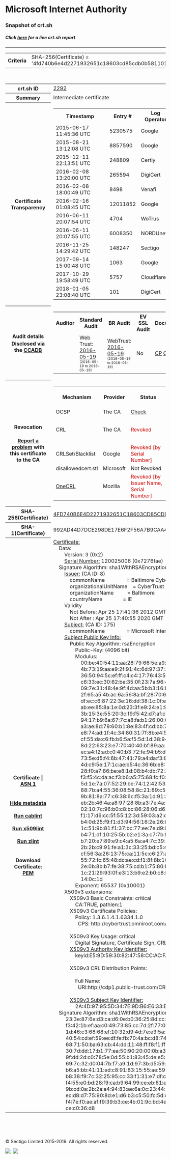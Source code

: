# Microsoft Internet Authority
### Snapshot of crt.sh
##### Click [here](https://crt.sh/?q=4FD740B6E4D2271932651C18603CD85CDB0B581101868AA0FED05FCDA75FF209) for a live crt.sh report

---
<!DOCTYPE HTML PUBLIC "-//W3C//DTD HTML 4.0 Transitional//EN">
<HTML>

<BODY>

<TABLE>
  <TR>
    <TH class="outer">Criteria</TH>
    <TD class="outer">SHA-256(Certificate) = '4fd740b6e4d2271932651c18603cd85cdb0b581101868aa0fed05fcda75ff209'</TD>
  </TR>
</TABLE>
<BR>
<TABLE>
  <TR>
    <TH class="outer">crt.sh ID</TH>
    <TD class="outer"><A href="?id=2292">2292</A></TD>
  </TR>
  <TR>
    <TH class="outer">Summary</TH>
    <TD class="outer">Intermediate certificate</TD>
  </TR>
  <TR>
    <TH class="outer">Certificate<BR>Transparency</TH>
    <TD class="outer">
<TABLE class="options" style="margin-left:0px">
  <TR>
    <TH>Timestamp</TH>
    <TH>Entry #</TH>
    <TH>Log Operator</TH>
    <TH>Log URL</TH>
  </TR>
  <TR>
    <TD>2015-06-17&nbsp; <FONT class="small">11:45:36 UTC</FONT></TD>
    <TD>5230575</TD>
    <TD>Google</TD>
    <TD>https://ct.googleapis.com/rocketeer</TD>
  </TR>
  <TR>
    <TD>2015-08-21&nbsp; <FONT class="small">13:12:08 UTC</FONT></TD>
    <TD>8857590</TD>
    <TD>Google</TD>
    <TD>https://ct.googleapis.com/pilot</TD>
  </TR>
  <TR>
    <TD>2015-12-11&nbsp; <FONT class="small">22:13:51 UTC</FONT></TD>
    <TD>248809</TD>
    <TD>Certly</TD>
    <TD>https://log.certly.io</TD>
  </TR>
  <TR>
    <TD>2016-02-08&nbsp; <FONT class="small">13:20:00 UTC</FONT></TD>
    <TD>265594</TD>
    <TD>DigiCert</TD>
    <TD>https://ct1.digicert-ct.com/log</TD>
  </TR>
  <TR>
    <TD>2016-02-08&nbsp; <FONT class="small">18:00:49 UTC</FONT></TD>
    <TD>8498</TD>
    <TD>Venafi</TD>
    <TD>https://ctlog.api.venafi.com</TD>
  </TR>
  <TR>
    <TD>2016-02-16&nbsp; <FONT class="small">01:08:45 UTC</FONT></TD>
    <TD>12011852</TD>
    <TD>Google</TD>
    <TD>https://ct.googleapis.com/aviator</TD>
  </TR>
  <TR>
    <TD>2016-06-11&nbsp; <FONT class="small">20:07:54 UTC</FONT></TD>
    <TD>4704</TD>
    <TD>WoTrus</TD>
    <TD>https://ctlog.wosign.com</TD>
  </TR>
  <TR>
    <TD>2016-06-11&nbsp; <FONT class="small">20:07:55 UTC</FONT></TD>
    <TD>6008350</TD>
    <TD>NORDUnet</TD>
    <TD>https://plausible.ct.nordu.net</TD>
  </TR>
  <TR>
    <TD>2016-11-25&nbsp; <FONT class="small">14:29:42 UTC</FONT></TD>
    <TD>148247</TD>
    <TD>Sectigo</TD>
    <TD>https://dodo.ct.comodo.com</TD>
  </TR>
  <TR>
    <TD>2017-09-14&nbsp; <FONT class="small">15:00:48 UTC</FONT></TD>
    <TD>1063</TD>
    <TD>Google</TD>
    <TD>https://ct.googleapis.com/logs/argon2020</TD>
  </TR>
  <TR>
    <TD>2017-10-29&nbsp; <FONT class="small">19:58:49 UTC</FONT></TD>
    <TD>5757</TD>
    <TD>Cloudflare</TD>
    <TD>https://ct.cloudflare.com/logs/nimbus2020</TD>
  </TR>
  <TR>
    <TD>2018-01-05&nbsp; <FONT class="small">23:08:40 UTC</FONT></TD>
    <TD>101</TD>
    <TD>DigiCert</TD>
    <TD>https://yeti2020.ct.digicert.com/log</TD>
  </TR>
</TABLE>
    </TD>
  </TR>
  <TR>
    <TH class="outer">Audit details<BR>
      <DIV class="small" style="padding-top:3px">Disclosed via the
        <A href="//ccadb-public.secure.force.com/mozilla/PublicAllIntermediateCerts" target="_blank">CCADB</A></DIV>
    </TH>
    <TD class="outer">
<TABLE class="options" style="margin-left:0px">
  <TR>
    <TH>Auditor</TH>
    <TH>Standard Audit</TH>
    <TH>BR Audit</TH>
    <TH>EV SSL Audit</TH>
    <TH>Documents</TH>
    <TH>CCADB</TH>
    <TH>Root Owner / Certificate</TH>
  </TR>
  <TR>
    <TD style="vertical-align:middle"></TD>
    <TD>Web Trust:
      <A href="https://cert.webtrust.org/SealFile?seal=2041&file=pdf" target="_blank">2016-05-19</A>
      <BR><FONT style="font-size:8pt">(2016-05-19 to 2016-05-19)</FONT></TD>
    <TD>WebTrust:
      <A href="https://cert.webtrust.org/SealFile?seal=2042&file=pdf" target="_blank">2016-05-19</A>
      <BR><FONT style="font-size:8pt">(2016-05-19 to 2016-05-19)</FONT></TD>
    <TD>No    <TD>
      <A href="http://www.microsoft.com/pki/mscorp/cps/Microsoft%20IT%20PKI%20CP-CPS%20for%20SSL%20Ver%201%203%20January%202015.htm" target="blank">CP</A>
      <A href="http://www.microsoft.com/pki/mscorp/cps/Microsoft%20IT%20PKI%20CP-CPS%20for%20SSL%20Ver%201%203%20January%202015.htm" target="blank">CPS</A>
    </TD>
    <TD><A href="//ccadb.force.com/001o000000cdcgYAAQ" target="_blank">001o000000cdcgYAAQ</A></TD>
    <TD><A href="/?id=76">DigiCert</A></TD>
  </TR>
</TABLE>
    </TD>
  </TR>
  <TR>
    <TH class="outer">Revocation<BR><BR>
      <DIV class="small" style="padding-top:3px"><A href="?id=2292&opt=problemreporting">Report a problem</A> with<BR>this certificate to the CA</DIV></TH>
    <TD class="outer">
      <TABLE class="options" style="margin-left:0px">
        <TR>
          <TH>Mechanism</TH>
          <TH>Provider</TH>
          <TH>Status</TH>
          <TH>Revocation Date</TH>
          <TH>Last Observed in CRL</TH>
          <TH>Last Checked <SPAN style="color:#CC0000;vertical-align:middle;font-size:70%;font-weight:normal">(Error)</SPAN></TH>
        </TR>
        <TR>
          <TD>OCSP</TD>
          <TD>The CA</TD>
          <TD><A href="?id=2292&opt=ocsp">Check</A></TD>
          <TD><SPAN style="color:#888888">?</SPAN></TD>
          <TD><SPAN style="color:#888888">n/a</SPAN></TD>
          <TD><SPAN style="color:#888888">?</SPAN></TD>
        </TR>
        <TR>
          <TD>CRL</TD>
          <TD>The CA</TD>
          <TD><SPAN style="color:#CC0000">Revoked</SPAN></TD><TD>2019-03-06&nbsp; <FONT class="small">00:10:27 UTC</FONT></TD><TD>2019-11-27&nbsp; <FONT class="small">00:33:19 UTC</FONT></TD><TD>2019-12-04&nbsp; <FONT class="small">20:05:09 UTC</FONT></TD>
        </TR>
        <TR>
          <TD>CRLSet/Blacklist</TD>
          <TD>Google</TD>
          <TD><SPAN style="color:#CC0000">Revoked [by Serial Number]</SPAN></TD>
          <TD><SPAN style="color:#888888">n/a</SPAN></TD>
          <TD><SPAN style="color:#888888">n/a</SPAN></TD>
          <TD><SPAN style="color:#888888">n/a</SPAN></TD>
        </TR>
        <TR>
          <TD>disallowedcert.stl</TD>
          <TD>Microsoft</TD>
          <TD>Not Revoked</TD>
          <TD><SPAN style="color:#888888">n/a</SPAN></TD>
          <TD><SPAN style="color:#888888">n/a</SPAN></TD>
          <TD><SPAN style="color:#888888">n/a</SPAN></TD>
        </TR>
        <TR>
          <TD><A href="/mozilla-onecrl" target="_blank">OneCRL</A></TD>
          <TD>Mozilla</TD>
          <TD><SPAN style="color:#CC0000">Revoked [by Issuer Name, Serial Number]</SPAN></TD><TD><SPAN style="color:#888888">Unknown</SPAN></TD>
          <TD><SPAN style="color:#888888">n/a</SPAN></TD>
          <TD><SPAN style="color:#888888">n/a</SPAN></TD>
        </TR>
      </TABLE>
    </TD>
  </TR>
  <TR>
    <TH class="outer">SHA-256(Certificate)</TH>
    <TD class="outer"><A href="//censys.io/certificates/4fd740b6e4d2271932651c18603cd85cdb0b581101868aa0fed05fcda75ff209">4FD740B6E4D2271932651C18603CD85CDB0B581101868AA0FED05FCDA75FF209</A></TD>
  </TR>
  <TR>
    <TH class="outer">SHA-1(Certificate)</TH>
    <TD class="outer">992AD44D7DCE298DE17E6F2F56A7B9CAA41DB93F</TD>
  </TR>
  <TR>
    <TH class="outer">Certificate | <A href="?asn1=2292">ASN.1</A>
      <SPAN class="small"><BR>
      <BR><BR><A href="?id=2292&opt=nometadata">Hide metadata</A>
      <BR><BR><A href="?id=2292&opt=cablint">Run cablint</A>
      <BR><BR><A href="?id=2292&opt=x509lint">Run x509lint</A>
      <BR><BR><A href="?id=2292&opt=zlint">Run zlint</A>
      <BR><BR><BR>Download Certificate: <A href="?d=2292">PEM</A>
      </SPAN>
    </TH>
    <TD class="text"><A href="?d=2292">Certificate:</A><BR>&nbsp;&nbsp;&nbsp;&nbsp;Data:<BR>&nbsp;&nbsp;&nbsp;&nbsp;&nbsp;&nbsp;&nbsp;&nbsp;Version:&nbsp;3&nbsp;(0x2)<BR>&nbsp;&nbsp;&nbsp;&nbsp;&nbsp;&nbsp;&nbsp;&nbsp;<A href="?serial=07276fae">Serial&nbsp;Number:</A>&nbsp;120025006&nbsp;(0x7276fae)<BR>&nbsp;&nbsp;&nbsp;&nbsp;Signature&nbsp;Algorithm:&nbsp;sha1WithRSAEncryption<BR>&nbsp;&nbsp;&nbsp;&nbsp;&nbsp;&nbsp;&nbsp;&nbsp;<A href="?caid=8">Issuer:</A> <SPAN class="small">(CA ID: 8)</SPAN><BR>&nbsp;&nbsp;&nbsp;&nbsp;&nbsp;&nbsp;&nbsp;&nbsp;&nbsp;&nbsp;&nbsp;&nbsp;commonName&nbsp;&nbsp;&nbsp;&nbsp;&nbsp;&nbsp;&nbsp;&nbsp;&nbsp;&nbsp;&nbsp;&nbsp;&nbsp;&nbsp;&nbsp;&nbsp;=&nbsp;Baltimore&nbsp;CyberTrust&nbsp;Root<BR>&nbsp;&nbsp;&nbsp;&nbsp;&nbsp;&nbsp;&nbsp;&nbsp;&nbsp;&nbsp;&nbsp;&nbsp;organizationalUnitName&nbsp;&nbsp;&nbsp;&nbsp;=&nbsp;CyberTrust<BR>&nbsp;&nbsp;&nbsp;&nbsp;&nbsp;&nbsp;&nbsp;&nbsp;&nbsp;&nbsp;&nbsp;&nbsp;organizationName&nbsp;&nbsp;&nbsp;&nbsp;&nbsp;&nbsp;&nbsp;&nbsp;&nbsp;&nbsp;=&nbsp;Baltimore<BR>&nbsp;&nbsp;&nbsp;&nbsp;&nbsp;&nbsp;&nbsp;&nbsp;&nbsp;&nbsp;&nbsp;&nbsp;countryName&nbsp;&nbsp;&nbsp;&nbsp;&nbsp;&nbsp;&nbsp;&nbsp;&nbsp;&nbsp;&nbsp;&nbsp;&nbsp;&nbsp;&nbsp;=&nbsp;IE<BR>&nbsp;&nbsp;&nbsp;&nbsp;&nbsp;&nbsp;&nbsp;&nbsp;Validity<BR>&nbsp;&nbsp;&nbsp;&nbsp;&nbsp;&nbsp;&nbsp;&nbsp;&nbsp;&nbsp;&nbsp;&nbsp;Not&nbsp;Before:&nbsp;Apr&nbsp;25&nbsp;17:41:36&nbsp;2012&nbsp;GMT<BR>&nbsp;&nbsp;&nbsp;&nbsp;&nbsp;&nbsp;&nbsp;&nbsp;&nbsp;&nbsp;&nbsp;&nbsp;Not&nbsp;After&nbsp;:&nbsp;Apr&nbsp;25&nbsp;17:40:55&nbsp;2020&nbsp;GMT<BR>&nbsp;&nbsp;&nbsp;&nbsp;&nbsp;&nbsp;&nbsp;&nbsp;<A href="?caid=175">Subject:</A> <SPAN class="small">(CA ID: 175)</SPAN><BR>&nbsp;&nbsp;&nbsp;&nbsp;&nbsp;&nbsp;&nbsp;&nbsp;&nbsp;&nbsp;&nbsp;&nbsp;commonName&nbsp;&nbsp;&nbsp;&nbsp;&nbsp;&nbsp;&nbsp;&nbsp;&nbsp;&nbsp;&nbsp;&nbsp;&nbsp;&nbsp;&nbsp;&nbsp;=&nbsp;Microsoft&nbsp;Internet&nbsp;Authority<BR>&nbsp;&nbsp;&nbsp;&nbsp;&nbsp;&nbsp;&nbsp;&nbsp;<A href="?spkisha256=5104cf7aafd3960fef2edda28ed97baa530504591b186f5a01625b40c38c5858">Subject&nbsp;Public&nbsp;Key&nbsp;Info:</A><BR>&nbsp;&nbsp;&nbsp;&nbsp;&nbsp;&nbsp;&nbsp;&nbsp;&nbsp;&nbsp;&nbsp;&nbsp;Public&nbsp;Key&nbsp;Algorithm:&nbsp;rsaEncryption<BR>&nbsp;&nbsp;&nbsp;&nbsp;&nbsp;&nbsp;&nbsp;&nbsp;&nbsp;&nbsp;&nbsp;&nbsp;&nbsp;&nbsp;&nbsp;&nbsp;Public-Key:&nbsp;(4096&nbsp;bit)<BR>&nbsp;&nbsp;&nbsp;&nbsp;&nbsp;&nbsp;&nbsp;&nbsp;&nbsp;&nbsp;&nbsp;&nbsp;&nbsp;&nbsp;&nbsp;&nbsp;Modulus:<BR>&nbsp;&nbsp;&nbsp;&nbsp;&nbsp;&nbsp;&nbsp;&nbsp;&nbsp;&nbsp;&nbsp;&nbsp;&nbsp;&nbsp;&nbsp;&nbsp;&nbsp;&nbsp;&nbsp;&nbsp;00:be:40:54:11:aa:28:79:66:5e:a9:bb:b0:93:62:<BR>&nbsp;&nbsp;&nbsp;&nbsp;&nbsp;&nbsp;&nbsp;&nbsp;&nbsp;&nbsp;&nbsp;&nbsp;&nbsp;&nbsp;&nbsp;&nbsp;&nbsp;&nbsp;&nbsp;&nbsp;4b:73:19:aa:e9:2f:91:4c:6d:97:37:25:68:b8:b0:<BR>&nbsp;&nbsp;&nbsp;&nbsp;&nbsp;&nbsp;&nbsp;&nbsp;&nbsp;&nbsp;&nbsp;&nbsp;&nbsp;&nbsp;&nbsp;&nbsp;&nbsp;&nbsp;&nbsp;&nbsp;36:50:94:5c:ef:ff:c4:c4:17:76:43:57:fc:a0:e1:<BR>&nbsp;&nbsp;&nbsp;&nbsp;&nbsp;&nbsp;&nbsp;&nbsp;&nbsp;&nbsp;&nbsp;&nbsp;&nbsp;&nbsp;&nbsp;&nbsp;&nbsp;&nbsp;&nbsp;&nbsp;c6:33:ec:30:62:be:35:0f:23:7a:96:4d:6c:74:62:<BR>&nbsp;&nbsp;&nbsp;&nbsp;&nbsp;&nbsp;&nbsp;&nbsp;&nbsp;&nbsp;&nbsp;&nbsp;&nbsp;&nbsp;&nbsp;&nbsp;&nbsp;&nbsp;&nbsp;&nbsp;09:7e:31:48:4e:9f:4d:aa:5b:b3:16:b7:fe:a0:29:<BR>&nbsp;&nbsp;&nbsp;&nbsp;&nbsp;&nbsp;&nbsp;&nbsp;&nbsp;&nbsp;&nbsp;&nbsp;&nbsp;&nbsp;&nbsp;&nbsp;&nbsp;&nbsp;&nbsp;&nbsp;2f:65:a5:4b:ac:6a:56:8a:bf:28:70:6a:df:37:18:<BR>&nbsp;&nbsp;&nbsp;&nbsp;&nbsp;&nbsp;&nbsp;&nbsp;&nbsp;&nbsp;&nbsp;&nbsp;&nbsp;&nbsp;&nbsp;&nbsp;&nbsp;&nbsp;&nbsp;&nbsp;df:ec:c6:87:22:3e:16:dd:38:1c:0f:e2:05:be:77:<BR>&nbsp;&nbsp;&nbsp;&nbsp;&nbsp;&nbsp;&nbsp;&nbsp;&nbsp;&nbsp;&nbsp;&nbsp;&nbsp;&nbsp;&nbsp;&nbsp;&nbsp;&nbsp;&nbsp;&nbsp;ab:ee:85:8a:1e:0d:23:3f:e9:24:e1:90:47:b2:67:<BR>&nbsp;&nbsp;&nbsp;&nbsp;&nbsp;&nbsp;&nbsp;&nbsp;&nbsp;&nbsp;&nbsp;&nbsp;&nbsp;&nbsp;&nbsp;&nbsp;&nbsp;&nbsp;&nbsp;&nbsp;3b:15:3e:55:20:3c:f9:f5:42:d7:af:c5:66:0d:9a:<BR>&nbsp;&nbsp;&nbsp;&nbsp;&nbsp;&nbsp;&nbsp;&nbsp;&nbsp;&nbsp;&nbsp;&nbsp;&nbsp;&nbsp;&nbsp;&nbsp;&nbsp;&nbsp;&nbsp;&nbsp;94:17:b9:6a:67:7c:a8:fa:b1:26:00:04:23:d5:4d:<BR>&nbsp;&nbsp;&nbsp;&nbsp;&nbsp;&nbsp;&nbsp;&nbsp;&nbsp;&nbsp;&nbsp;&nbsp;&nbsp;&nbsp;&nbsp;&nbsp;&nbsp;&nbsp;&nbsp;&nbsp;a3:ae:8d:79:60:b1:8e:83:4f:cd:bb:77:78:27:b2:<BR>&nbsp;&nbsp;&nbsp;&nbsp;&nbsp;&nbsp;&nbsp;&nbsp;&nbsp;&nbsp;&nbsp;&nbsp;&nbsp;&nbsp;&nbsp;&nbsp;&nbsp;&nbsp;&nbsp;&nbsp;e8:74:ad:1f:4c:34:80:31:7f:8b:e4:50:7e:6f:7f:<BR>&nbsp;&nbsp;&nbsp;&nbsp;&nbsp;&nbsp;&nbsp;&nbsp;&nbsp;&nbsp;&nbsp;&nbsp;&nbsp;&nbsp;&nbsp;&nbsp;&nbsp;&nbsp;&nbsp;&nbsp;cf:55:da:c6:fb:b6:5a:f5:5d:1d:38:94:a5:fe:b0:<BR>&nbsp;&nbsp;&nbsp;&nbsp;&nbsp;&nbsp;&nbsp;&nbsp;&nbsp;&nbsp;&nbsp;&nbsp;&nbsp;&nbsp;&nbsp;&nbsp;&nbsp;&nbsp;&nbsp;&nbsp;8d:22:63:23:e7:70:40:40:bf:89:aa:54:46:25:03:<BR>&nbsp;&nbsp;&nbsp;&nbsp;&nbsp;&nbsp;&nbsp;&nbsp;&nbsp;&nbsp;&nbsp;&nbsp;&nbsp;&nbsp;&nbsp;&nbsp;&nbsp;&nbsp;&nbsp;&nbsp;ec:a4:f2:ad:c0:40:b3:72:fe:94:b5:d9:96:b2:1b:<BR>&nbsp;&nbsp;&nbsp;&nbsp;&nbsp;&nbsp;&nbsp;&nbsp;&nbsp;&nbsp;&nbsp;&nbsp;&nbsp;&nbsp;&nbsp;&nbsp;&nbsp;&nbsp;&nbsp;&nbsp;73:5e:d5:f4:6b:47:41:79:a4:da:f3:8e:2e:8d:38:<BR>&nbsp;&nbsp;&nbsp;&nbsp;&nbsp;&nbsp;&nbsp;&nbsp;&nbsp;&nbsp;&nbsp;&nbsp;&nbsp;&nbsp;&nbsp;&nbsp;&nbsp;&nbsp;&nbsp;&nbsp;4d:c9:5e:17:1c:ae:b5:4c:36:6b:e8:7f:d9:24:c7:<BR>&nbsp;&nbsp;&nbsp;&nbsp;&nbsp;&nbsp;&nbsp;&nbsp;&nbsp;&nbsp;&nbsp;&nbsp;&nbsp;&nbsp;&nbsp;&nbsp;&nbsp;&nbsp;&nbsp;&nbsp;28:f0:a7:86:be:e8:1d:08:b4:db:72:23:64:d1:42:<BR>&nbsp;&nbsp;&nbsp;&nbsp;&nbsp;&nbsp;&nbsp;&nbsp;&nbsp;&nbsp;&nbsp;&nbsp;&nbsp;&nbsp;&nbsp;&nbsp;&nbsp;&nbsp;&nbsp;&nbsp;f3:f5:4c:da:ac:f3:b6:a5:75:68:fc:f0:bb:02:61:<BR>&nbsp;&nbsp;&nbsp;&nbsp;&nbsp;&nbsp;&nbsp;&nbsp;&nbsp;&nbsp;&nbsp;&nbsp;&nbsp;&nbsp;&nbsp;&nbsp;&nbsp;&nbsp;&nbsp;&nbsp;5d:1e:7a:07:52:29:be:74:12:42:53:9c:8d:cc:e9:<BR>&nbsp;&nbsp;&nbsp;&nbsp;&nbsp;&nbsp;&nbsp;&nbsp;&nbsp;&nbsp;&nbsp;&nbsp;&nbsp;&nbsp;&nbsp;&nbsp;&nbsp;&nbsp;&nbsp;&nbsp;88:7b:a4:55:36:08:58:8c:21:89:c5:ba:13:e8:6d:<BR>&nbsp;&nbsp;&nbsp;&nbsp;&nbsp;&nbsp;&nbsp;&nbsp;&nbsp;&nbsp;&nbsp;&nbsp;&nbsp;&nbsp;&nbsp;&nbsp;&nbsp;&nbsp;&nbsp;&nbsp;9b:81:8a:77:c6:38:6c:f5:3a:1d:91:37:57:2b:a9:<BR>&nbsp;&nbsp;&nbsp;&nbsp;&nbsp;&nbsp;&nbsp;&nbsp;&nbsp;&nbsp;&nbsp;&nbsp;&nbsp;&nbsp;&nbsp;&nbsp;&nbsp;&nbsp;&nbsp;&nbsp;eb:2b:46:4a:a8:97:28:8b:a3:7e:4a:dd:8d:a7:d3:<BR>&nbsp;&nbsp;&nbsp;&nbsp;&nbsp;&nbsp;&nbsp;&nbsp;&nbsp;&nbsp;&nbsp;&nbsp;&nbsp;&nbsp;&nbsp;&nbsp;&nbsp;&nbsp;&nbsp;&nbsp;02:10:7c:96:b0:c8:bc:86:28:06:d6:57:a2:a7:66:<BR>&nbsp;&nbsp;&nbsp;&nbsp;&nbsp;&nbsp;&nbsp;&nbsp;&nbsp;&nbsp;&nbsp;&nbsp;&nbsp;&nbsp;&nbsp;&nbsp;&nbsp;&nbsp;&nbsp;&nbsp;f1:17:d6:cc:5f:55:12:3d:59:03:a2:c7:d2:d6:69:<BR>&nbsp;&nbsp;&nbsp;&nbsp;&nbsp;&nbsp;&nbsp;&nbsp;&nbsp;&nbsp;&nbsp;&nbsp;&nbsp;&nbsp;&nbsp;&nbsp;&nbsp;&nbsp;&nbsp;&nbsp;b4:0d:25:f9:f1:d3:94:56:16:2e:26:bc:96:f9:ba:<BR>&nbsp;&nbsp;&nbsp;&nbsp;&nbsp;&nbsp;&nbsp;&nbsp;&nbsp;&nbsp;&nbsp;&nbsp;&nbsp;&nbsp;&nbsp;&nbsp;&nbsp;&nbsp;&nbsp;&nbsp;1c:51:9b:81:f1:37:bc:77:ee:7e:d9:9a:78:f6:41:<BR>&nbsp;&nbsp;&nbsp;&nbsp;&nbsp;&nbsp;&nbsp;&nbsp;&nbsp;&nbsp;&nbsp;&nbsp;&nbsp;&nbsp;&nbsp;&nbsp;&nbsp;&nbsp;&nbsp;&nbsp;b4:71:df:10:25:5b:b2:e1:3a:c7:7b:f2:6c:b3:19:<BR>&nbsp;&nbsp;&nbsp;&nbsp;&nbsp;&nbsp;&nbsp;&nbsp;&nbsp;&nbsp;&nbsp;&nbsp;&nbsp;&nbsp;&nbsp;&nbsp;&nbsp;&nbsp;&nbsp;&nbsp;b7:20:e7:89:e9:c4:a5:6a:a4:7c:39:24:ee:e7:5d:<BR>&nbsp;&nbsp;&nbsp;&nbsp;&nbsp;&nbsp;&nbsp;&nbsp;&nbsp;&nbsp;&nbsp;&nbsp;&nbsp;&nbsp;&nbsp;&nbsp;&nbsp;&nbsp;&nbsp;&nbsp;2b:2b:c9:91:fe:a1:3c:33:25:bd:c5:41:14:92:ee:<BR>&nbsp;&nbsp;&nbsp;&nbsp;&nbsp;&nbsp;&nbsp;&nbsp;&nbsp;&nbsp;&nbsp;&nbsp;&nbsp;&nbsp;&nbsp;&nbsp;&nbsp;&nbsp;&nbsp;&nbsp;cf:56:3a:26:13:75:ca:11:5c:c6:27:ab:49:88:ab:<BR>&nbsp;&nbsp;&nbsp;&nbsp;&nbsp;&nbsp;&nbsp;&nbsp;&nbsp;&nbsp;&nbsp;&nbsp;&nbsp;&nbsp;&nbsp;&nbsp;&nbsp;&nbsp;&nbsp;&nbsp;55:72:fc:65:48:dc:ae:cd:f1:8f:8b:10:66:2a:90:<BR>&nbsp;&nbsp;&nbsp;&nbsp;&nbsp;&nbsp;&nbsp;&nbsp;&nbsp;&nbsp;&nbsp;&nbsp;&nbsp;&nbsp;&nbsp;&nbsp;&nbsp;&nbsp;&nbsp;&nbsp;2e:0b:8b:b7:fe:38:75:cd:b1:75:80:b6:8f:cf:43:<BR>&nbsp;&nbsp;&nbsp;&nbsp;&nbsp;&nbsp;&nbsp;&nbsp;&nbsp;&nbsp;&nbsp;&nbsp;&nbsp;&nbsp;&nbsp;&nbsp;&nbsp;&nbsp;&nbsp;&nbsp;1c:21:29:93:0f:e3:13:b9:e2:b0:c8:b2:46:2a:5a:<BR>&nbsp;&nbsp;&nbsp;&nbsp;&nbsp;&nbsp;&nbsp;&nbsp;&nbsp;&nbsp;&nbsp;&nbsp;&nbsp;&nbsp;&nbsp;&nbsp;&nbsp;&nbsp;&nbsp;&nbsp;14:0c:1d<BR>&nbsp;&nbsp;&nbsp;&nbsp;&nbsp;&nbsp;&nbsp;&nbsp;&nbsp;&nbsp;&nbsp;&nbsp;&nbsp;&nbsp;&nbsp;&nbsp;Exponent:&nbsp;65537&nbsp;(0x10001)<BR>&nbsp;&nbsp;&nbsp;&nbsp;&nbsp;&nbsp;&nbsp;&nbsp;X509v3&nbsp;extensions:<BR>&nbsp;&nbsp;&nbsp;&nbsp;&nbsp;&nbsp;&nbsp;&nbsp;&nbsp;&nbsp;&nbsp;&nbsp;X509v3&nbsp;Basic&nbsp;Constraints:&nbsp;critical<BR>&nbsp;&nbsp;&nbsp;&nbsp;&nbsp;&nbsp;&nbsp;&nbsp;&nbsp;&nbsp;&nbsp;&nbsp;&nbsp;&nbsp;&nbsp;&nbsp;CA:TRUE,&nbsp;pathlen:1<BR>&nbsp;&nbsp;&nbsp;&nbsp;&nbsp;&nbsp;&nbsp;&nbsp;&nbsp;&nbsp;&nbsp;&nbsp;X509v3&nbsp;Certificate&nbsp;Policies:&nbsp;<BR>&nbsp;&nbsp;&nbsp;&nbsp;&nbsp;&nbsp;&nbsp;&nbsp;&nbsp;&nbsp;&nbsp;&nbsp;&nbsp;&nbsp;&nbsp;&nbsp;Policy:&nbsp;1.3.6.1.4.1.6334.1.0<BR>&nbsp;&nbsp;&nbsp;&nbsp;&nbsp;&nbsp;&nbsp;&nbsp;&nbsp;&nbsp;&nbsp;&nbsp;&nbsp;&nbsp;&nbsp;&nbsp;&nbsp;&nbsp;CPS:&nbsp;http://cybertrust.omniroot.com/repository.cfm<BR><BR>&nbsp;&nbsp;&nbsp;&nbsp;&nbsp;&nbsp;&nbsp;&nbsp;&nbsp;&nbsp;&nbsp;&nbsp;X509v3&nbsp;Key&nbsp;Usage:&nbsp;critical<BR>&nbsp;&nbsp;&nbsp;&nbsp;&nbsp;&nbsp;&nbsp;&nbsp;&nbsp;&nbsp;&nbsp;&nbsp;&nbsp;&nbsp;&nbsp;&nbsp;Digital&nbsp;Signature,&nbsp;Certificate&nbsp;Sign,&nbsp;CRL&nbsp;Sign<BR>&nbsp;&nbsp;&nbsp;&nbsp;&nbsp;&nbsp;&nbsp;&nbsp;&nbsp;&nbsp;&nbsp;&nbsp;<A href="?ski=e59d5930824758ccacfa085436867b3ab5044df0">X509v3&nbsp;Authority&nbsp;Key&nbsp;Identifier:</A><BR>&nbsp;&nbsp;&nbsp;&nbsp;&nbsp;&nbsp;&nbsp;&nbsp;&nbsp;&nbsp;&nbsp;&nbsp;&nbsp;&nbsp;&nbsp;&nbsp;keyid:E5:9D:59:30:82:47:58:CC:AC:FA:08:54:36:86:7B:3A:B5:04:4D:F0<BR><BR>&nbsp;&nbsp;&nbsp;&nbsp;&nbsp;&nbsp;&nbsp;&nbsp;&nbsp;&nbsp;&nbsp;&nbsp;X509v3&nbsp;CRL&nbsp;Distribution&nbsp;Points:&nbsp;<BR><BR>&nbsp;&nbsp;&nbsp;&nbsp;&nbsp;&nbsp;&nbsp;&nbsp;&nbsp;&nbsp;&nbsp;&nbsp;&nbsp;&nbsp;&nbsp;&nbsp;Full&nbsp;Name:<BR>&nbsp;&nbsp;&nbsp;&nbsp;&nbsp;&nbsp;&nbsp;&nbsp;&nbsp;&nbsp;&nbsp;&nbsp;&nbsp;&nbsp;&nbsp;&nbsp;&nbsp;&nbsp;URI:http://cdp1.public-trust.com/CRL/Omniroot2025.crl<BR><BR>&nbsp;&nbsp;&nbsp;&nbsp;&nbsp;&nbsp;&nbsp;&nbsp;&nbsp;&nbsp;&nbsp;&nbsp;<A href="?ski=2a4d97955d347e9db6e633be9c27c1707e67dbc1">X509v3&nbsp;Subject&nbsp;Key&nbsp;Identifier:</A><BR>&nbsp;&nbsp;&nbsp;&nbsp;&nbsp;&nbsp;&nbsp;&nbsp;&nbsp;&nbsp;&nbsp;&nbsp;&nbsp;&nbsp;&nbsp;&nbsp;2A:4D:97:95:5D:34:7E:9D:B6:E6:33:BE:9C:27:C1:70:7E:67:DB:C1<BR>&nbsp;&nbsp;&nbsp;&nbsp;Signature&nbsp;Algorithm:&nbsp;sha1WithRSAEncryption<BR>&nbsp;&nbsp;&nbsp;&nbsp;&nbsp;&nbsp;&nbsp;&nbsp;&nbsp;23:3e:87:6e:d3:ca:d6:0e:b0:36:25:8d:cc:0a:ce:dc:5d:74:<BR>&nbsp;&nbsp;&nbsp;&nbsp;&nbsp;&nbsp;&nbsp;&nbsp;&nbsp;f3:42:1b:ef:aa:c0:49:73:85:cc:7d:2f:77:09:23:c5:2c:50:<BR>&nbsp;&nbsp;&nbsp;&nbsp;&nbsp;&nbsp;&nbsp;&nbsp;&nbsp;1d:46:c3:68:68:ef:10:32:d9:4d:7e:e3:5a:e3:1d:18:3c:d2:<BR>&nbsp;&nbsp;&nbsp;&nbsp;&nbsp;&nbsp;&nbsp;&nbsp;&nbsp;40:54:cd:ef:59:ee:df:fe:fb:70:4a:bc:d8:74:37:2b:dc:a4:<BR>&nbsp;&nbsp;&nbsp;&nbsp;&nbsp;&nbsp;&nbsp;&nbsp;&nbsp;68:71:50:ba:63:cb:44:dd:11:48:ff:f8:f1:ff:60:ba:7c:aa:<BR>&nbsp;&nbsp;&nbsp;&nbsp;&nbsp;&nbsp;&nbsp;&nbsp;&nbsp;30:7d:dd:17:b1:77:ea:50:90:20:00:0b:a3:3d:5d:98:71:51:<BR>&nbsp;&nbsp;&nbsp;&nbsp;&nbsp;&nbsp;&nbsp;&nbsp;&nbsp;9f:dd:2d:c0:78:5e:0d:55:b1:83:45:de:e5:59:98:6d:a4:e1:<BR>&nbsp;&nbsp;&nbsp;&nbsp;&nbsp;&nbsp;&nbsp;&nbsp;&nbsp;69:7c:32:d0:04:7b:f7:a9:1d:97:3b:d5:59:bf:cb:6f:9d:a4:<BR>&nbsp;&nbsp;&nbsp;&nbsp;&nbsp;&nbsp;&nbsp;&nbsp;&nbsp;b6:a5:bb:41:11:ed:c8:91:83:15:55:ae:59:36:b7:9f:6a:f0:<BR>&nbsp;&nbsp;&nbsp;&nbsp;&nbsp;&nbsp;&nbsp;&nbsp;&nbsp;b8:38:f9:7c:32:25:95:cc:33:f1:31:e7:df:cb:78:4b:36:1f:<BR>&nbsp;&nbsp;&nbsp;&nbsp;&nbsp;&nbsp;&nbsp;&nbsp;&nbsp;f4:55:e0:bd:28:f9:ca:b9:64:99:ce:eb:61:e9:81:72:94:d3:<BR>&nbsp;&nbsp;&nbsp;&nbsp;&nbsp;&nbsp;&nbsp;&nbsp;&nbsp;9b:cd:0a:2b:2a:a4:94:83:ae:6a:0c:23:44:0e:35:ad:a1:e9:<BR>&nbsp;&nbsp;&nbsp;&nbsp;&nbsp;&nbsp;&nbsp;&nbsp;&nbsp;ec:d8:d7:75:90:8d:e1:d6:b3:c5:50:fc:5d:d5:fb:6f:92:e1:<BR>&nbsp;&nbsp;&nbsp;&nbsp;&nbsp;&nbsp;&nbsp;&nbsp;&nbsp;f4:7e:f0:ae:af:f9:39:b3:ce:4b:01:9c:bd:4e:f7:f1:f2:6f:<BR>&nbsp;&nbsp;&nbsp;&nbsp;&nbsp;&nbsp;&nbsp;&nbsp;&nbsp;ce:c0:36:d8<BR>    </TD>
  </TR>
</TABLE>

  <BR><BR><BR>

  <P class="copyright">&copy; Sectigo Limited 2015-2019. All rights reserved.</P>
  <DIV>
    <A href="https://sectigo.com/"><IMG src="/sectigo_s.png"></A>
    &nbsp;<A href="https://github.com/crtsh"><IMG src="/GitHub-Mark-32px.png"></A>
  </DIV>
</BODY>
</HTML>

